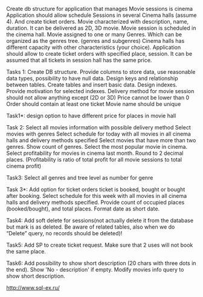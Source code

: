 Create db structure for application that manages Movie sessions is cinema
Application should allow schedule Sessions in several Cinema halls (assume 4). And create ticket orders.
Movie characterized with description, name, duration. It can be delivered as 2D, 3D movie.
Movie session is scheduled in the cinema hall.
Movie assigned to one or many Genres. Which can be organized as the genres tree. (genres and subgenres)
Cinema halls has different capacity with other characteristics (your choice).
Application should allow to create ticket orders with specified place, session.
It can be assumed that all tickets in session hall has the same price.
 
Tasks 1:
Create DB structure. Provide columns to store data, use reasonable data types, possibility to have null data.
Design keys and relationship between tables.
Create tables and insert basic data.
Design indexes. Provide motivation for selected indexes.
Delivery method for movie session should not allow anything except (2D or 3D)
Price cannot be lower than 0
Order should contain at least one ticket
Movie name should be unique

Task1*: design option to have different price for places in movie hall
 
Task 2:
Select all movies information with possible delivery method
Select movies with genres
Select schedule for today with all movies in all cinema halls and delivery methods specified 
Select movies that have more than two genres. Show count of genres.
Select the most popular movie in cinema.
Select profitability for movies in cinema last month. Round to 2 decimal places. (Profitability is ratio of total profit for all movie sessions to total cinema profit)

Task3:
Select all genres and tree level as number for genre

Task 3*:
Add option for ticket orders  ticket is booked, bought or bought after booking.
Select schedule for this week with all movies in all cinema halls and delivery methods specified. Provide count of occupied  places (booked/bought), and total places. Format date as short date. 

Task4: Add soft delete for sessions(not actually delete it from the database but mark is as deleted. Be aware of related tables, also when we do “Delete” query, no records should be deleted)! 

Task5: Add SP to create ticket request. Make sure that 2 uses will not book the same place.

Task6: Add possibility to show short description (20 chars with three dots in the end). Show 'No - description' if empty. Modify movies info query to show short description.

http://www.sql-ex.ru/
